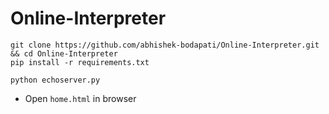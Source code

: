 # Online-Interpreter

```
git clone https://github.com/abhishek-bodapati/Online-Interpreter.git && cd Online-Interpreter
pip install -r requirements.txt
```

```
python echoserver.py
```
- Open `home.html` in browser

